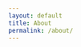 ```yaml
---
layout: default
title: About
permalink: /about/
---
```


<object data="assets/BartEE_resume.pdf" width="1000" height="1000" type='application/pdf'></object>
